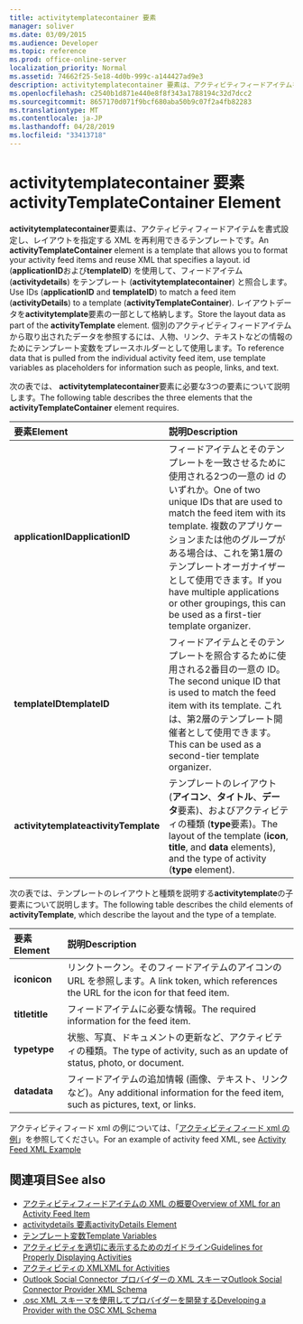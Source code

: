 ```yaml
---
title: activitytemplatecontainer 要素
manager: soliver
ms.date: 03/09/2015
ms.audience: Developer
ms.topic: reference
ms.prod: office-online-server
localization_priority: Normal
ms.assetid: 74662f25-5e18-4d0b-999c-a144427ad9e3
description: activitytemplatecontainer 要素は、アクティビティフィードアイテムを書式設定し、レイアウトを指定する XML を再利用できるテンプレートです。
ms.openlocfilehash: c2540b1d871e440e8f8f343a1788194c32d7dcc2
ms.sourcegitcommit: 8657170d071f9bcf680aba50b9c07f2a4fb82283
ms.translationtype: MT
ms.contentlocale: ja-JP
ms.lasthandoff: 04/28/2019
ms.locfileid: "33413718"
---
```

# <a name="activitytemplatecontainer-element"></a><span data-ttu-id="47812-103">activitytemplatecontainer 要素</span><span class="sxs-lookup"><span data-stu-id="47812-103">activityTemplateContainer Element</span></span>

<span data-ttu-id="47812-104">**activitytemplatecontainer**要素は、アクティビティフィードアイテムを書式設定し、レイアウトを指定する XML を再利用できるテンプレートです。</span><span class="sxs-lookup"><span data-stu-id="47812-104">An **activityTemplateContainer** element is a template that allows you to format your activity feed items and reuse XML that specifies a layout.</span></span> <span data-ttu-id="47812-105">id (**applicationID**および**templateID**) を使用して、フィードアイテム (**activitydetails**) をテンプレート (**activitytemplatecontainer**) と照合します。</span><span class="sxs-lookup"><span data-stu-id="47812-105">Use IDs (**applicationID** and **templateID**) to match a feed item (**activityDetails**) to a template (**activityTemplateContainer**).</span></span> <span data-ttu-id="47812-106">レイアウトデータを**activitytemplate**要素の一部として格納します。</span><span class="sxs-lookup"><span data-stu-id="47812-106">Store the layout data as part of the **activityTemplate** element.</span></span> <span data-ttu-id="47812-107">個別のアクティビティフィードアイテムから取り出されたデータを参照するには、人物、リンク、テキストなどの情報のためにテンプレート変数をプレースホルダーとして使用します。</span><span class="sxs-lookup"><span data-stu-id="47812-107">To reference data that is pulled from the individual activity feed item, use template variables as placeholders for information such as people, links, and text.</span></span> 
  
<span data-ttu-id="47812-108">次の表では、 **activitytemplatecontainer**要素に必要な3つの要素について説明します。</span><span class="sxs-lookup"><span data-stu-id="47812-108">The following table describes the three elements that the **activityTemplateContainer** element requires.</span></span> 
  
|<span data-ttu-id="47812-109">**要素**</span><span class="sxs-lookup"><span data-stu-id="47812-109">**Element**</span></span>|<span data-ttu-id="47812-110">**説明**</span><span class="sxs-lookup"><span data-stu-id="47812-110">**Description**</span></span>|
|:-----|:-----|
|<span data-ttu-id="47812-111">**applicationID**</span><span class="sxs-lookup"><span data-stu-id="47812-111">**applicationID**</span></span> <br/> |<span data-ttu-id="47812-112">フィードアイテムとそのテンプレートを一致させるために使用される2つの一意の id のいずれか。</span><span class="sxs-lookup"><span data-stu-id="47812-112">One of two unique IDs that are used to match the feed item with its template.</span></span> <span data-ttu-id="47812-113">複数のアプリケーションまたは他のグループがある場合は、これを第1層のテンプレートオーガナイザーとして使用できます。</span><span class="sxs-lookup"><span data-stu-id="47812-113">If you have multiple applications or other groupings, this can be used as a first-tier template organizer.</span></span>  <br/> |
|<span data-ttu-id="47812-114">**templateID**</span><span class="sxs-lookup"><span data-stu-id="47812-114">**templateID**</span></span> <br/> |<span data-ttu-id="47812-115">フィードアイテムとそのテンプレートを照合するために使用される2番目の一意の ID。</span><span class="sxs-lookup"><span data-stu-id="47812-115">The second unique ID that is used to match the feed item with its template.</span></span> <span data-ttu-id="47812-116">これは、第2層のテンプレート開催者として使用できます。</span><span class="sxs-lookup"><span data-stu-id="47812-116">This can be used as a second-tier template organizer.</span></span>  <br/> |
|<span data-ttu-id="47812-117">**activitytemplate**</span><span class="sxs-lookup"><span data-stu-id="47812-117">**activityTemplate**</span></span> <br/> |<span data-ttu-id="47812-118">テンプレートのレイアウト (**アイコン**、**タイトル**、**データ**要素)、およびアクティビティの種類 (**type**要素)。</span><span class="sxs-lookup"><span data-stu-id="47812-118">The layout of the template (**icon**, **title**, and **data** elements), and the type of activity (**type** element).</span></span>  <br/> |
   
<span data-ttu-id="47812-119">次の表では、テンプレートのレイアウトと種類を説明する**activitytemplate**の子要素について説明します。</span><span class="sxs-lookup"><span data-stu-id="47812-119">The following table describes the child elements of **activityTemplate**, which describe the layout and the type of a template.</span></span>
  
|<span data-ttu-id="47812-120">**要素**</span><span class="sxs-lookup"><span data-stu-id="47812-120">**Element**</span></span>|<span data-ttu-id="47812-121">**説明**</span><span class="sxs-lookup"><span data-stu-id="47812-121">**Description**</span></span>|
|:-----|:-----|
|<span data-ttu-id="47812-122">**icon**</span><span class="sxs-lookup"><span data-stu-id="47812-122">**icon**</span></span> <br/> |<span data-ttu-id="47812-123">リンクトークン。そのフィードアイテムのアイコンの URL を参照します。</span><span class="sxs-lookup"><span data-stu-id="47812-123">A link token, which references the URL for the icon for that feed item.</span></span>  <br/> |
|<span data-ttu-id="47812-124">**title**</span><span class="sxs-lookup"><span data-stu-id="47812-124">**title**</span></span> <br/> |<span data-ttu-id="47812-125">フィードアイテムに必要な情報。</span><span class="sxs-lookup"><span data-stu-id="47812-125">The required information for the feed item.</span></span>  <br/> |
|<span data-ttu-id="47812-126">**type**</span><span class="sxs-lookup"><span data-stu-id="47812-126">**type**</span></span> <br/> |<span data-ttu-id="47812-127">状態、写真、ドキュメントの更新など、アクティビティの種類。</span><span class="sxs-lookup"><span data-stu-id="47812-127">The type of activity, such as an update of status, photo, or document.</span></span>  <br/> |
|<span data-ttu-id="47812-128">**data**</span><span class="sxs-lookup"><span data-stu-id="47812-128">**data**</span></span> <br/> |<span data-ttu-id="47812-129">フィードアイテムの追加情報 (画像、テキスト、リンクなど)。</span><span class="sxs-lookup"><span data-stu-id="47812-129">Any additional information for the feed item, such as pictures, text, or links.</span></span>  <br/> |
   
<span data-ttu-id="47812-130">アクティビティフィード xml の例については、「[アクティビティフィード xml の例](activity-feed-xml-example.md)」を参照してください。</span><span class="sxs-lookup"><span data-stu-id="47812-130">For an example of activity feed XML, see [Activity Feed XML Example](activity-feed-xml-example.md)</span></span>
  
## <a name="see-also"></a><span data-ttu-id="47812-131">関連項目</span><span class="sxs-lookup"><span data-stu-id="47812-131">See also</span></span>

- [<span data-ttu-id="47812-132">アクティビティフィードアイテムの XML の概要</span><span class="sxs-lookup"><span data-stu-id="47812-132">Overview of XML for an Activity Feed Item</span></span>](overview-of-xml-for-an-activity-feed-item.md)  
- [<span data-ttu-id="47812-133">activitydetails 要素</span><span class="sxs-lookup"><span data-stu-id="47812-133">activityDetails Element</span></span>](activitydetails-element.md)  
- [<span data-ttu-id="47812-134">テンプレート変数</span><span class="sxs-lookup"><span data-stu-id="47812-134">Template Variables</span></span>](template-variables.md)  
- [<span data-ttu-id="47812-135">アクティビティを適切に表示するためのガイドライン</span><span class="sxs-lookup"><span data-stu-id="47812-135">Guidelines for Properly Displaying Activities</span></span>](guidelines-for-properly-displaying-activities.md)  
- [<span data-ttu-id="47812-136">アクティビティの XML</span><span class="sxs-lookup"><span data-stu-id="47812-136">XML for Activities</span></span>](xml-for-activities.md)  
- [<span data-ttu-id="47812-137">Outlook Social Connector プロバイダーの XML スキーマ</span><span class="sxs-lookup"><span data-stu-id="47812-137">Outlook Social Connector Provider XML Schema</span></span>](outlook-social-connector-provider-xml-schema.md)
- [<span data-ttu-id="47812-138">.osc XML スキーマを使用してプロバイダーを開発する</span><span class="sxs-lookup"><span data-stu-id="47812-138">Developing a Provider with the OSC XML Schema</span></span>](developing-a-provider-with-the-osc-xml-schema.md)

